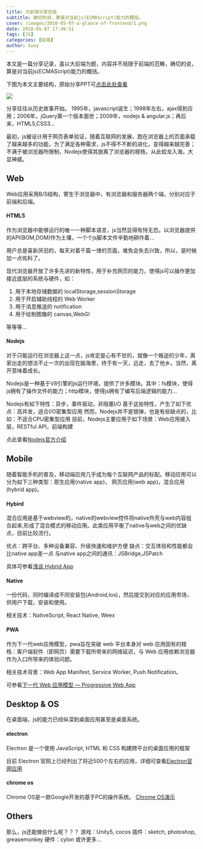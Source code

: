 ```yaml
---
title: 大前端分享总结
subtitle: 确切的说，算是对当前js(ECMAScript)能力的概括。
cover: /images/2018-05-07-a-glance-of-frontend/1.png
date: 2018-05-07 17:49:51
tags: [JS]
categories: [前端]
author: Suny
---
```


本文是一篇分享记录，虽以大前端为题，内容并不局限于前端的范畴，确切的说，算是对当前js(ECMAScript)能力的概括。

<!--more-->

下图为本文主要结构，原始分享PPT可[点击此处查看](https://prezi.com/p/rs70y0ozmnnk/)

![](/images/2018-05-07-a-glance-of-frontend/1.png)

分享往往从历史故事开始。
1995年，javascript诞生；1998年左右，ajax得到应用；2006年，jQuery第一个版本面世；2009年，nodejs & angular.js；再后来，HTML5,CSS3...

最初，js被设计用于网页表单验证，随着互联网的发展，跑在浏览器上的页面承载了越来越多的功能，为了满足各种需求，js不得不不断的进化，变得越来越完善；不满于被浏览器所限制，Nodejs使得其脱离了浏览器的桎梏，从此蛟龙入海，大显神威。

## Web

Web应用采用B/S结构，寄生于浏览器中，有浏览器和服务器两个端，分别对应于前端和后端。

#### HTML5

作为浏览器中能够运行的唯一一种脚本语言，js当然显得有恃无恐。以浏览器提供的API(BOM,DOM)作为土壤，一个个js脚本文件辛勤地耕作着...

用户总是喜新厌旧的，每天对着千篇一律的页面，难免会失去兴致，所以，是时候加一点佐料了。

现代浏览器开放了许多先进的新特性，用于补充网页的能力，使得js可以操作更加接近底层的系统与硬件，如：

1. 用于本地存储数据的 localStorage,sessionStorage
2. 用于开启辅助线程的 Web Worker
3. 用于消息推送的 notification
4. 用于绘制图像的 canvas,WebGl

等等等...

#### Nodejs

对于只能运行在浏览器上这一点，js肯定是心有不甘的，就像一个叛逆的少年，离家出走的想法不止一次的出现在脑海里，终于有一天，远走，去了他乡。当然，离开意味着成长。

Nodejs是一种基于V8引擎的js运行环境，提供了许多模块。其中：fs模块，使得js拥有了操作文件的能力；http模块，使得js拥有了编写后端逻辑的能力...

Nodejs有如下特性：异步，事件驱动，非阻塞I/O
基于这些特性，产生了如下优点：高并发，适合I/O密集型应用
然而，Nodejs并不是银弹，也是有些缺点的，比如：不适合CPU密集型应用
目前，Nodejs主要应用于如下场景：Web应用接入层，RESTful API，前端构建

点此查看[Nodejs官方介绍](http://nodejs.cn/)

## Mobile

随着智能手机的普及，移动端应用几乎成为每个互联网产品的标配。移动应用可以分为如下三种类型：原生应用(native app)， 网页应用(web app)，混合应用(hybrid app)。

#### Hybird

混合应用是基于webview的，native的webview控件将native外壳与web内容组合起来,形成了混合模式的移动应用。此类应用平衡了native与web之间的优缺点，目前比较流行。

优点：跨平台、多种设备兼容、升级快速和维护方便
缺点：交互体验和性能都会比native app差一点
与native app之间的通讯：JSBridge,JSPatch

具体可参看[浅谈 Hybrid App](https://zhuanlan.zhihu.com/p/21387961)

#### Native

一份代码，同时编译成不同安装包(Android,Ios)，然后提交到对应的应用市场，供用户下载，安装和使用。

相关技术：NativeScript, React Native, Weex

#### PWA

作为下一代web应用模型，pwa旨在突破 web 平台本身对 web 应用固有的桎梏：客户端软件（即网页）需要下载所带来的网络延迟，与 Web 应用依赖浏览器作为入口所带来的体验问题。

相关技术背景：Web App Manifest, Service Worker, Push Notification。

可参看[下一代 Web 应用模型 — Progressive Web App](https://zhuanlan.zhihu.com/p/25167289)

## Desktop & OS

在桌面端，js的能力已经纵深到桌面应用甚至是桌面系统。

#### electron

Electron 是一个使用 JavaScript, HTML 和 CSS 构建跨平台的桌面应用的框架

目前 Electron 官网上已经列出了将近500个左右的应用，详细可查看[Electron官网应用](https://electronjs.org/apps)

#### chrome os

Chrome OS是一款Google开发的基于PC的操作系统。
[Chrome OS演示](https://www.bilibili.com/video/av279438/)

## Others

那么，js还能做些什么呢？？？
游戏：Unity5, cocos
插件：sketch, photoshop, greasemonkey
硬件：cylon
或许更多...
